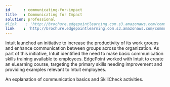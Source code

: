 ```yaml
---
id      : communicating-for-impact
title   : Communicating for Impact
solution: professional
#link    : 'http://brochure.edgepointlearning.com.s3.amazonaws.com/communicating-for-impact/_FLASH_EMBED.html'
link    : 'http://brochure.edgepointlearning.com.s3.amazonaws.com/communicating-for-impact-SL/story.html'
---
```

Intuit launched an initiative to increase the productivity of its work groups and enhance communication between groups across the organization. As part of this initiative, Intuit identified the need to make basic communication skills training available to employees. EdgePoint worked with Intuit to create an eLearning course, targeting the primary skills needing improvement and providing examples relevant to Intuit employees.

An explanation of communication basics and SkillCheck activities.
